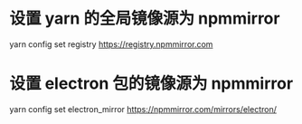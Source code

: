 # 设置 yarn 的全局镜像源为 npmmirror
yarn config set registry https://registry.npmmirror.com

# 设置 electron 包的镜像源为 npmmirror
yarn config set electron_mirror https://npmmirror.com/mirrors/electron/